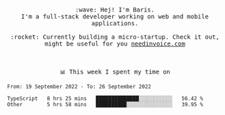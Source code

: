 <p align="center">
  <br><br>
  <samp>
    :wave: Hej! I'm Baris.
    <br>I'm a full-stack developer working on web and mobile applications.
       <br><br>:rocket: Currently building a micro-startup. Check it out, might be useful for you <a href="https://needinvoice.com/" target="_blank">needinvoice.com</a>

  </samp>
 <br><br><br>
</p>
<p align=center><samp>📊  This week I spent my time on</samp></p>


<!--START_SECTION:waka-->

```text
From: 19 September 2022 - To: 26 September 2022

TypeScript   8 hrs 25 mins   ██████████████░░░░░░░░░░░   56.42 %
Other        5 hrs 58 mins   ██████████░░░░░░░░░░░░░░░   39.95 %
```

<!--END_SECTION:waka-->


